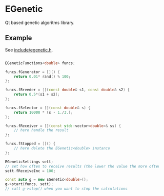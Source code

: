 # EGenetic

Qt based genetic algoritms library.

## Example
See [include/egenetic.h](include/egenetic.h).

```C++

EGeneticFunctions<double> funcs;

funcs.fGenerator = []() {
    return 0.01* rand() % 100;
};

funcs.fBreeder = [](const double& s1, const double& s2) {
    return 0.5*(s1 + s2);
};

funcs.fSelector = [](const double& s) {
    return 10000 * (s - 1./3.);
};

funcs.fReceiver = [](const std::vector<double>& ss) {
    // here handle the result
};

funcs.fStopped = []() {
    // here delete the EGenetic<double> instance
};

EGeneticSettings sett;
// set how often to receive results (the lower the value the more often)
sett.fReceiveInc = 100;

const auto g = new EGenetic<double>();
g->start(funcs, sett);
// call g->stop() when you want to stop the calculations

```
